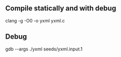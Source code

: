 ## Compile statically and with debug

  clang -g -O0 -o yxml yxml.c 
  
## Debug 
  gdb --args ./yxml seeds/yxml.input.1